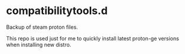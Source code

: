 # compatibilitytools.d
Backup of steam proton files.

This repo is used just for me to quickly install latest proton-ge versions when installing new distro.
